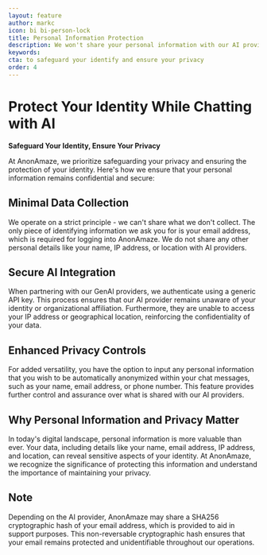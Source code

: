 ```yaml
---
layout: feature
author: markc
icon: bi bi-person-lock
title: Personal Information Protection
description: We won't share your personal information with our AI providers.
keywords:
cta: to safeguard your identify and ensure your privacy
order: 4
---
```


# Protect Your Identity While Chatting with AI

**Safeguard Your Identity, Ensure Your Privacy**

At AnonAmaze, we prioritize safeguarding your privacy and ensuring the protection of your identity. Here's how we ensure that your personal information remains confidential and secure:

## Minimal Data Collection

We operate on a strict principle - we can't share what we don't collect. The only piece of identifying information we ask you for is your email address, which is required for logging into AnonAmaze. We do not share any other personal details like your name, IP address, or location with AI providers.

## Secure AI Integration

When partnering with our GenAI providers, we authenticate using a generic API key. This process ensures that our AI provider remains unaware of your identity or organizational affiliation. Furthermore, they are unable to access your IP address or geographical location, reinforcing the confidentiality of your data.

## Enhanced Privacy Controls

For added versatility, you have the option to input any personal information that you wish to be automatically anonymized within your chat messages, such as your name, email address, or phone number. This feature provides further control and assurance over what is shared with our AI providers.

## Why Personal Information and Privacy Matter

In today's digital landscape, personal information is more valuable than ever. Your data, including details like your name, email address, IP address, and location, can reveal sensitive aspects of your identity. At AnonAmaze, we recognize the significance of protecting this information and understand the importance of maintaining your privacy.

## Note

Depending on the AI provider, AnonAmaze may share a SHA256 cryptographic hash of your email address, which is provided to aid in support purposes. This non-reversable cryptographic hash ensures that your email remains protected and unidentifiable throughout our operations.
